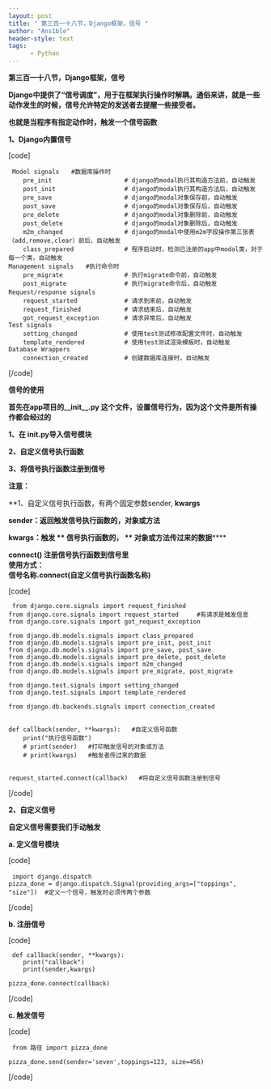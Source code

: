 ```yaml
---
layout: post
title: " 第三百一十八节，Django框架，信号 "
author: "Ans1ble"
header-style: text
tags:
      - Python
---
```


**第三百一十八节，Django框架，信号**

**Django中提供了“信号调度”，用于在框架执行操作时解耦。通俗来讲，就是一些动作发生的时候，信号允许特定的发送者去提醒一些接受者。**

**也就是当程序有指定动作时，触发一个信号函数**

****1、Django内置信号****

[code]

     Model signals　　#数据库操作时
        pre_init                    # django的modal执行其构造方法前，自动触发
        post_init                   # django的modal执行其构造方法后，自动触发
        pre_save                    # django的modal对象保存前，自动触发
        post_save                   # django的modal对象保存后，自动触发
        pre_delete                  # django的modal对象删除前，自动触发
        post_delete                 # django的modal对象删除后，自动触发
        m2m_changed                 # django的modal中使用m2m字段操作第三张表（add,remove,clear）前后，自动触发
        class_prepared              # 程序启动时，检测已注册的app中modal类，对于每一个类，自动触发
    Management signals　　#执行命令时
        pre_migrate                 # 执行migrate命令前，自动触发
        post_migrate                # 执行migrate命令后，自动触发
    Request/response signals　　
        request_started             # 请求到来前，自动触发
        request_finished            # 请求结束后，自动触发
        got_request_exception       # 请求异常后，自动触发
    Test signals
        setting_changed             # 使用test测试修改配置文件时，自动触发
        template_rendered           # 使用test测试渲染模板时，自动触发
    Database Wrappers
        connection_created          # 创建数据库连接时，自动触发
[/code]



**信号的使用**

**首先在app项目的__init__.py 这个文件，设置信号行为，因为这个文件是所有操作都会经过的**

**1、在 **__init__.py导入信号模块****

****2、自定义信号执行函数****

****3、将信号执行函数注册到信号****

**注意：**

**1、自定义信号执行函数，有两个固定参数sender, **kwargs**

****sender：返回触发信号执行函数的，对象或方法****

******kwargs：触发 ** **信号执行函数的， ** **对象或方法传过来的数据**************



**connect() 注册信号执行函数到信号里**  
 **使用方式：**  
 **信号名称.connect(自定义信号执行函数名称)**

[code]

     from django.core.signals import request_finished
    from django.core.signals import request_started     #有请求是触发信息
    from django.core.signals import got_request_exception
    
    from django.db.models.signals import class_prepared
    from django.db.models.signals import pre_init, post_init
    from django.db.models.signals import pre_save, post_save
    from django.db.models.signals import pre_delete, post_delete
    from django.db.models.signals import m2m_changed
    from django.db.models.signals import pre_migrate, post_migrate
    
    from django.test.signals import setting_changed
    from django.test.signals import template_rendered
    
    from django.db.backends.signals import connection_created
    
    
    def callback(sender, **kwargs):   #自定义信号函数
        print("执行信号函数")
        # print(sender)   #打印触发信号的对象或方法
        # print(kwargs)   #触发者传过来的数据
    
    
    request_started.connect(callback)   #将自定义信号函数注册到信号
[/code]





**2、自定义信号**

**自定义信号需要我们手动触发**

**a. 定义信号模块**

[code]

     import django.dispatch　　
    pizza_done = django.dispatch.Signal(providing_args=["toppings", "size"])  #定义一个信号，触发时必须传两个参数
[/code]

**b. 注册信号**

[code]

     def callback(sender, **kwargs):
        print("callback")
        print(sender,kwargs)
     
    pizza_done.connect(callback)
[/code]

**c. 触发信号**

[code]

     from 路径 import pizza_done
     
    pizza_done.send(sender='seven',toppings=123, size=456)
[/code]



